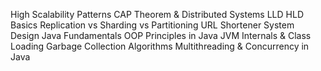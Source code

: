 High Scalability Patterns
CAP Theorem & Distributed Systems
LLD HLD Basics
Replication vs Sharding vs Partitioning
URL Shortener System Design
Java Fundamentals
OOP Principles in Java
JVM Internals & Class Loading
Garbage Collection Algorithms
Multithreading & Concurrency in Java